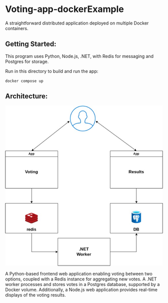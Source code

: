 # Voting-app-dockerExample

A straightforward distributed application deployed on multiple Docker containers.

## **Getting Started:**

This program uses Python, Node.js, .NET, with Redis for messaging and Postgres for storage.

Run in this directory to build and run the app:

``` shell
docker compose up
```

## **Architecture:**

![](Architecture.jpg)

A Python-based frontend web application enabling voting between two options, coupled with a Redis instance for aggregating new votes. A .NET worker processes and stores votes in a Postgres database, supported by a Docker volume. Additionally, a Node.js web application provides real-time displays of the voting results.
